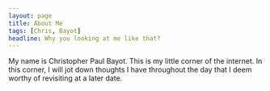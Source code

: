 ```yaml
---
layout: page
title: About Me
tags: [Chris, Bayot]
headline: Why you looking at me like that? 
---
```

My name is Christopher Paul Bayot.  This is my little corner of the internet.  In this corner, I will jot down thoughts I have throughout the day that I deem worthy of revisiting at a later date.

